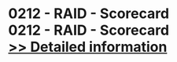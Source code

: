 # 0212 - RAID - Scorecard<br />0212 - RAID - Scorecard<br />[>> Detailed information](https://secure.shareit.com/shareit/product.html?productid=301015413&affiliateid=200057808)